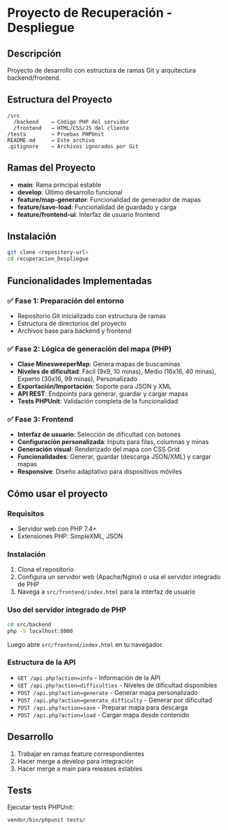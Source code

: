 # Proyecto de Recuperación - Despliegue

## Descripción
Proyecto de desarrollo con estructura de ramas Git y arquitectura backend/frontend.

## Estructura del Proyecto

```
/src
  /backend    → Código PHP del servidor
  /frontend   → HTML/CSS/JS del cliente
/tests        → Pruebas PHPUnit
README.md     → Este archivo
.gitignore    → Archivos ignorados por Git
```

## Ramas del Proyecto

- **main**: Rama principal estable
- **develop**: Último desarrollo funcional
- **feature/map-generator**: Funcionalidad de generador de mapas
- **feature/save-load**: Funcionalidad de guardado y carga
- **feature/frontend-ui**: Interfaz de usuario frontend

## Instalación

```bash
git clone <repository-url>
cd recuperacion_Despliegue
```

## Funcionalidades Implementadas

### ✅ Fase 1: Preparación del entorno
- Repositorio Git inicializado con estructura de ramas
- Estructura de directorios del proyecto
- Archivos base para backend y frontend

### ✅ Fase 2: Lógica de generación del mapa (PHP)
- **Clase MinesweeperMap**: Genera mapas de buscaminas
- **Niveles de dificultad**: Fácil (9x9, 10 minas), Medio (16x16, 40 minas), Experto (30x16, 99 minas), Personalizado
- **Exportación/Importación**: Soporte para JSON y XML
- **API REST**: Endpoints para generar, guardar y cargar mapas
- **Tests PHPUnit**: Validación completa de la funcionalidad

### ✅ Fase 3: Frontend
- **Interfaz de usuario**: Selección de dificultad con botones
- **Configuración personalizada**: Inputs para filas, columnas y minas
- **Generación visual**: Renderizado del mapa con CSS Grid
- **Funcionalidades**: Generar, guardar (descarga JSON/XML) y cargar mapas
- **Responsive**: Diseño adaptativo para dispositivos móviles

## Cómo usar el proyecto

### Requisitos
- Servidor web con PHP 7.4+
- Extensiones PHP: SimpleXML, JSON

### Instalación
1. Clona el repositorio
2. Configura un servidor web (Apache/Nginx) o usa el servidor integrado de PHP
3. Navega a `src/frontend/index.html` para la interfaz de usuario

### Uso del servidor integrado de PHP
```bash
cd src/backend
php -S localhost:8000
```

Luego abre `src/frontend/index.html` en tu navegador.

### Estructura de la API
- `GET /api.php?action=info` - Información de la API
- `GET /api.php?action=difficulties` - Niveles de dificultad disponibles
- `POST /api.php?action=generate` - Generar mapa personalizado
- `POST /api.php?action=generate_difficulty` - Generar por dificultad
- `POST /api.php?action=save` - Preparar mapa para descarga
- `POST /api.php?action=load` - Cargar mapa desde contenido

## Desarrollo

1. Trabajar en ramas feature correspondientes
2. Hacer merge a develop para integración
3. Hacer merge a main para releases estables

## Tests

Ejecutar tests PHPUnit:
```bash
vendor/bin/phpunit tests/
``` 